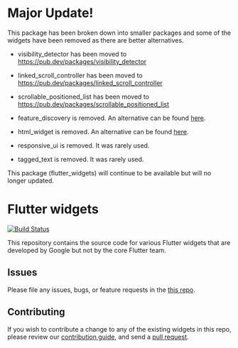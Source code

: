 # Major Update!

This package has been broken down into smaller packages and some of the widgets
have been removed as there are better alternatives.

- visibility_detector has been moved to https://pub.dev/packages/visibility_detector
- linked_scroll_controller has been moved to https://pub.dev/packages/linked_scroll_controller
- scrollable_positioned_list has been moved to https://pub.dev/packages/scrollable_positioned_list

- feature_discovery is removed. An alternative can be found [here](https://pub.dev/packages/feature_discovery).
- html_widget is removed. An alternative can be found [here](https://pub.dev/packages/flutter_html).
- responsive_ui is removed. It was rarely used.
- tagged_text is removed. It was rarely used.

This package (flutter_widgets) will continue to be available but will no longer updated.

# Flutter widgets

[![Build Status](https://travis-ci.org/google/flutter.widgets.svg?branch=master)](https://travis-ci.org/google/flutter.widgets)

This repository contains the source code for various Flutter widgets that are
developed by Google but not by the core Flutter team.

## Issues

Please file any issues, bugs, or feature requests in the [this
repo](https://github.com/google/flutter.widgets/issues/new).

## Contributing

If you wish to contribute a change to any of the existing widgets in this repo,
please review our [contribution guide](https://github.com/google/flutter.widgets/blob/master/CONTRIBUTING.md),
and send a [pull request](https://github.com/google/flutter.widgets/pulls).
